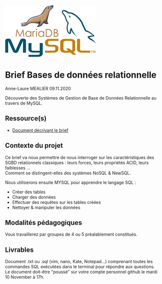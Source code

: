 ![plot](./assets/fanart.png)

# Brief Bases de données relationnelle  

Anne-Laure MEALIER 09.11.2020  

Découverte des Systèmes de Gestion de Base de Données Relationnelle au travers de MySQL.  

## Ressource(s)  

* [Document décrivant le brief](https://docs.google.com/document/d/1zkOrlAD9x4Pq4ZCuP-cmYQSbLyGa1ISTe49b15A6xRI/edit)  

## Contexte du projet  

Ce brief va nous permettre de nous interroger sur les caractéristiques des SGBD relationnels classiques : leurs forces, leurs propriétés ACID, leurs faiblesses ...  
Comment se distingent-elles des systèmes NoSQL & NewSQL.  

Nous utiliserons ensuite MYSQL pour apprendre le langage SQL :  

* Créer des tables  
* Charger des données  
* Effectuer des requêtes sur les tables créées  
* Nettoyer & manipuler les données  

## Modalités pédagogiques  

Vous travaillerez par groupes de 4 ou 5 préalablement constitués.  

## Livrables  

Document .txt ou .sql (vim, nano, Kate, Notepad...) comprenant toutes les commandes SQL exécutées dans le terminal pour répondre aux questions.  
Le document doit-être "poussé" sur votre compte personnel github le mardi 10 November à 17h.  

